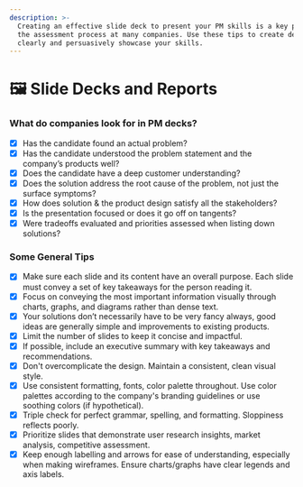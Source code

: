 ```yaml
---
description: >-
  Creating an effective slide deck to present your PM skills is a key part of
  the assessment process at many companies. Use these tips to create decks that
  clearly and persuasively showcase your skills.
---
```


# 🖼 Slide Decks and Reports

### What do companies look for in PM decks?

* [x] Has the candidate found an actual problem?
* [x] Has the candidate understood the problem statement and the company’s products well?
* [x] Does the candidate have a deep customer understanding?
* [x] Does the solution address the root cause of the problem, not just the surface symptoms?
* [x] How does solution & the product design satisfy all the stakeholders?
* [x] Is the presentation focused or does it go off on tangents?
* [x] Were tradeoffs evaluated and priorities assessed when listing down solutions?

### Some General Tips

* [x] Make sure each slide and its content have an overall purpose. Each slide must convey a set of key takeaways for the person reading it.
* [x] Focus on conveying the most important information visually through charts, graphs, and diagrams rather than dense text.
* [x] Your solutions don’t necessarily have to be very fancy always, good ideas are generally simple and improvements to existing products.
* [x] Limit the number of slides to keep it concise and impactful.
* [x] If possible, include an executive summary with key takeaways and recommendations.
* [x] Don't overcomplicate the design. Maintain a consistent, clean visual style.
* [x] Use consistent formatting, fonts, color palette throughout. Use color palettes according to the company's branding guidelines or use soothing colors (if hypothetical).
* [x] Triple check for perfect grammar, spelling, and formatting. Sloppiness reflects poorly.
* [x] Prioritize slides that demonstrate user research insights, market analysis, competitive assessment.
* [x] Keep enough labelling and arrows for ease of understanding, especially when making wireframes. Ensure charts/graphs have clear legends and axis labels.
